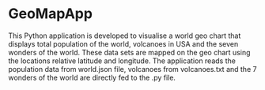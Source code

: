 # GeoMapApp
This Python application is developed to visualise a world geo chart that displays total population of the world, volcanoes in USA and the seven wonders of the world. These data sets are mapped on the geo chart using the locations relative latitude and longitude. The application reads the population data from world.json file, volcanoes from volcanoes.txt and the 7 wonders of the world are directly fed to the .py file.
